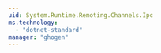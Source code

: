 ```yaml
---
uid: System.Runtime.Remoting.Channels.Ipc
ms.technology: 
  - "dotnet-standard"
manager: "ghogen"
---
```

